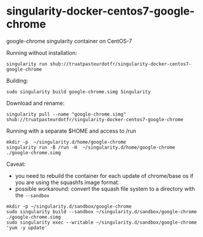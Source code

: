 # singularity-docker-centos7-google-chrome
google-chrome singularity container on CentOS-7


Running without installation:
```
singularity run shub://truatpasteurdotfr/singularity-docker-centos7-google-chrome
```
Building:
```
sudo singularity build google-chrome.simg Singularity
```
Download and rename:
```
singularity pull --name "google-chrome.simg" shub://truatpasteurdotfr/singularity-docker-centos7-google-chrome
```
Running with a separate $HOME and access to /run
```
mkdir -p  ~/singularity.d/home/google-chrome
singularity run -B /run -H  ~/singularity.d/home/google-chrome ./google-chrome.simg
```

Caveat:
- you need to rebuild the container for each update of chrome/base os if you are using the squashfs image format.
- possible workaround: convert the squash file system to a directory with the `--sandbox`
```
mkdir -p ~/singularity.d/sandbox/google-chrome
sudo singularity build --sandbox ~/singularity.d/sandbox/google-chrome ./google-chrome.simg
sudo singularity exec --writable ~/singularity.d/sandbox/google-chrome 'yum -y update'
```
